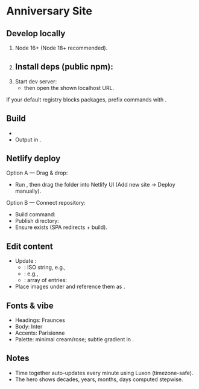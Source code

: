# Anniversary Site

## Develop locally
1. Node 16+ (Node 18+ recommended).
2. Install deps (public npm):
   - 
3. Start dev server:
   -  then open the shown localhost URL.

If your default registry blocks packages, prefix commands with .

## Build
- 
- Output in .

## Netlify deploy
Option A — Drag & drop:
- Run , then drag the  folder into Netlify UI (Add new site → Deploy manually).

Option B — Connect repository:
- Build command: 
- Publish directory: 
- Ensure  exists (SPA redirects + build).

## Edit content
- Update :
  - : ISO string, e.g., 
  - : e.g., 
  - : array of entries: 
- Place images under  and reference them as .

## Fonts & vibe
- Headings: Fraunces
- Body: Inter
- Accents: Parisienne
- Palette: minimal cream/rose; subtle gradient in .

## Notes
- Time together auto-updates every minute using Luxon (timezone-safe).
- The hero shows decades, years, months, days computed stepwise.

